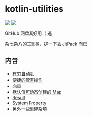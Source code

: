 # kotlin-utilities

[![](https://jitpack.io/v/mslxl/kotlin-utilities.svg)](https://jitpack.io/#mslxl/kotlin-utilities)
[![](https://travis-ci.org/mslxl/kotlin-utilities.svg?branch=master)](https://travis-ci.org/mslxl/kotlin-utilities)

GitHub 网盘真好用（ 逃


杂七杂八的工具类，搓一下丢 JitPack 而已


## 内含
* [有穷自动机](src/main/kotlin/io/github/mslxl/utilities/automata/dfa.kt)
* [便捷的管道操作](src/main/kotlin/io/github/mslxl/utilities/io/Term.kt)
* [向量](src/main/kotlin/io/github/mslxl/utilities/vector)
* [默认值可动态创建的 Map](src/main/kotlin/io/github/mslxl/utilities/logic/StatisticsMap.kt)
* [Result](src/main/kotlin/io/github/mslxl/utilities/logic/result.kt)
* [System Property](src/main/kotlin/io/github/mslxl/utilities/Constant.kt)
* 另外一些琐碎杂项